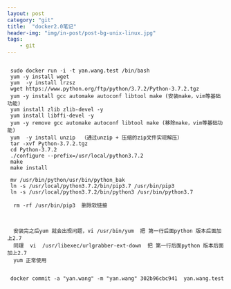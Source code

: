```yaml
---
layout: post
category: "git"
title:  "docker2.0笔记"
header-img: "img/in-post/post-bg-unix-linux.jpg"
tags:
    - git
---
```



<pre><code>
 sudo docker run -i -t yan.wang.test /bin/bash
 yum -y install wget
 yum  -y install lrzsz
 wget https://www.python.org/ftp/python/3.7.2/Python-3.7.2.tgz
 yum -y install gcc automake autoconf libtool make (安装make，vim等基础功能)
 yum install zlib zlib-devel -y
 yum install libffi-devel -y
 yum -y remove gcc automake autoconf libtool make (移除make，vim等基础功能)
 yum  -y install unzip  （通过unzip + 压缩的zip文件实现解压）
 tar -xvf Python-3.7.2.tgz
 cd Python-3.7.2
 ./configure --prefix=/usr/local/python3.7.2
 make
 make install

 mv /usr/bin/python/usr/bin/python_bak
 ln -s /usr/local/python3.7.2/bin/pip3.7 /usr/bin/pip3
 ln -s /usr/local/python3.7.2/bin/python3 /usr/bin/python3.7

  rm -rf /usr/bin/pip3  删除软链接



  安装完之后yum 就会出现问题，vi /usr/bin/yum  把 第一行后面python 版本后面加上2.7
  同理  vi  /usr/libexec/urlgrabber-ext-down  把 第一行后面python 版本后面加上2.7
  yum 正常使用


 docker commit -a "yan.wang" -m "yan.wang" 302b96cbc941  yan.wang.test
</code></pre>









